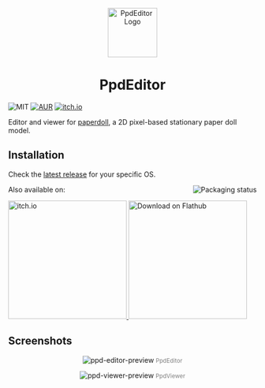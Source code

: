 <p align="center">
    <img width="100" alt="PpdEditor Logo" src="https://raw.githubusercontent.com/fralonra/ppd-editor/master/build/logo/ppd-editor.svg">
</p>

<h1 align="center">PpdEditor</h1>

![MIT](https://img.shields.io/badge/license-MIT-blue.svg)
[![AUR](https://img.shields.io/aur/version/ppd-editor)](https://aur.archlinux.org/packages/ppd-editor)
[![itch.io](https://img.shields.io/badge/itch.io-FA5C5C?style=flat&logo=itchdotio&logoColor=white)](https://zoron.itch.io/ppdeditor)

Editor and viewer for [paperdoll](https://github.com/fralonra/paperdoll), a 2D pixel-based stationary paper doll model.

## Installation

Check the [latest release](https://github.com/fralonra/ppd-editor/releases) for your specific OS.

<a href="https://repology.org/project/ppd-editor/versions">
  <img src="https://repology.org/badge/vertical-allrepos/ppd-editor.svg" alt="Packaging status" align="right">
</a>

Also available on:

<a href="[https://repology.org/project/ppd-editor/versions](https://zoron.itch.io/ppdeditor)">
  <img src="https://static.itch.io/images/badge.svg" width="240" alt="itch.io">
</a>

<a href="https://flathub.org/apps/io.github.fralonra.PpdEditor">
  <img src="https://dl.flathub.org/assets/badges/flathub-badge-en.png" width="240" alt="Download on Flathub">
</a>

## Screenshots

<p align="center">
  <img src="https://raw.githubusercontent.com/fralonra/ppd-editor/master/resources/docs/ppd-editor.png" alt="ppd-editor-preview">
  <small style="color: gray;">PpdEditor</small>
</p>

<p align="center">
  <img src="https://raw.githubusercontent.com/fralonra/ppd-editor/master/resources/docs/ppd-viewer.png" alt="ppd-viewer-preview">
  <small style="color: gray;">PpdViewer</small>
</p>
